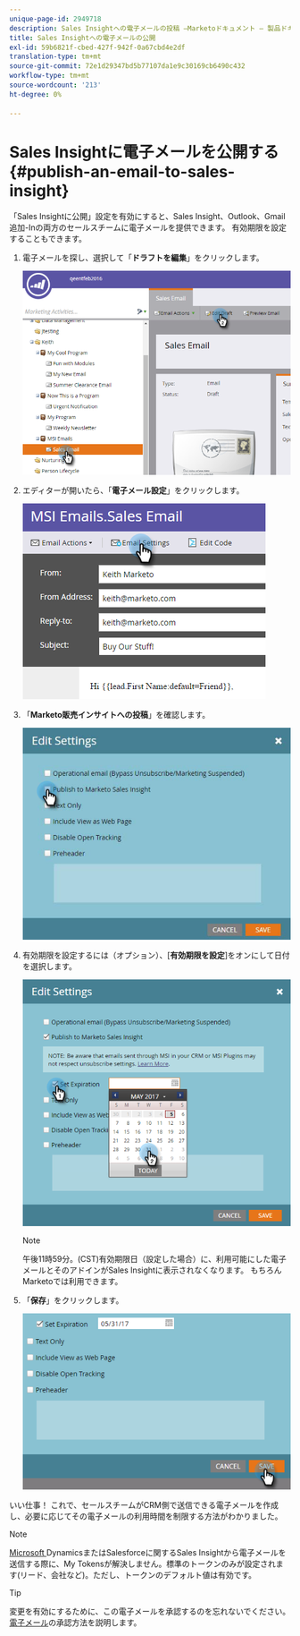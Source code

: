 ```yaml
---
unique-page-id: 2949718
description: Sales Insightへの電子メールの投稿 —Marketoドキュメント — 製品ドキュメント
title: Sales Insightへの電子メールの公開
exl-id: 59b6821f-cbed-427f-942f-0a67cbd4e2df
translation-type: tm+mt
source-git-commit: 72e1d29347bd5b77107da1e9c30169cb6490c432
workflow-type: tm+mt
source-wordcount: '213'
ht-degree: 0%

---
```


# Sales Insightに電子メールを公開する{#publish-an-email-to-sales-insight}

「Sales Insightに公開」設定を有効にすると、Sales Insight、Outlook、Gmail 追加-Inの両方のセールスチームに電子メールを提供できます。 有効期限を設定することもできます。

1. 電子メールを探し、選択して「**ドラフトを編集**」をクリックします。

   ![](assets/one.png)

1. エディターが開いたら、「**電子メール設定**」をクリックします。

   ![](assets/two.png)

1. 「**Marketo販売インサイトへの投稿**」を確認します。

   ![](assets/three.png)

1. 有効期限を設定するには（オプション）、[**有効期限を設定**]をオンにして日付を選択します。

   ![](assets/four.png)

   >[!NOTE]
   >
   >午後11時59分。(CST)有効期限日（設定した場合）に、利用可能にした電子メールとそのアドインがSales Insightに表示されなくなります。 もちろんMarketoでは利用できます。

1. 「**保存**」をクリックします。

   ![](assets/five.png)

いい仕事！ これで、セールスチームがCRM側で送信できる電子メールを作成し、必要に応じてその電子メールの利用時間を制限する方法がわかりました。

>[!NOTE]
>
>[Microsoft ](/help/marketo/product-docs/core-marketo-concepts/programs/tokens/understanding-my-tokens-in-a-program.md) DynamicsまたはSalesforceに関するSales Insightから電子メールを送信する際に、My Tokensが解決しません。標準のトークンのみが設定されます(リード、会社など)。ただし、トークンのデフォルト値は有効です。

>[!TIP]
>
>変更を有効にするために、この電子メールを承認するのを忘れないでください。 [電子メール](/help/marketo/product-docs/email-marketing/general/creating-an-email/approve-an-email.md)の承認方法を説明します。
